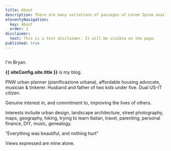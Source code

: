 ```yaml
---
title: About
description: There are many variations of passages of Lorem Ipsum available.
eleventyNavigation:
  key: About
  order: 1
disclaimer:
  text: This is a text disclaimer. It will be visible on the page.
published: true
---
```


<img src="/images/IMG_2567_Original-2.jpg" alt="" class="myphoto" />

I'm Bryan.

**{{ siteConfig.site.title }}** is my blog.

PNW urban planner (pianificazione urbana), affordable housing advocate, musician & tinkerer. Husband and father of two kids under five. Dual US-IT citizen. 

Genuine interest in, and commitment to, improving the lives of others.

Interests include urban design, landscape architecture, street photography, maps, geography, hiking, trying to learn Italian, travel, parenting, personal finance, DIY, music, genealogy.

“Everything was beautiful, and nothing hurt”

Views expressed are mine alone.
